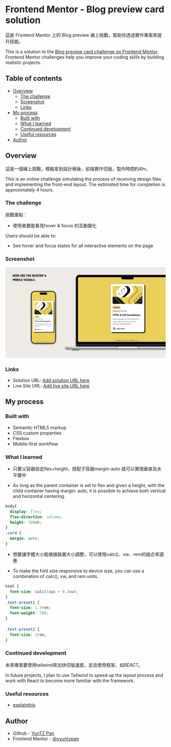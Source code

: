 # Frontend Mentor - Blog preview card solution

這是 Frontend Mentor 上的 Blog preview 線上挑戰，幫助你透過實作專案來提升技能。

This is a solution to the [Blog preview card challenge on Frontend Mentor](https://www.frontendmentor.io/challenges/blog-preview-card-ckPaj01IcS). Frontend Mentor challenges help you improve your coding skills by building realistic projects. 

## Table of contents

- [Overview](#overview)
  - [The challenge](#the-challenge)
  - [Screenshot](#screenshot)
  - [Links](#links)
- [My process](#my-process)
  - [Built with](#built-with)
  - [What I learned](#what-i-learned)
  - [Continued development](#continued-development)
  - [Useful resources](#useful-resources)
- [Author](#author)


## Overview
這是一個線上挑戰，模擬拿到設計稿後，前端實作切版，製作時間約4hr。

This is an online challenge simulating the process of receiving design files and implementing the front-end layout. The estimated time for completion is approximately 4 hours.

### The challenge

挑戰重點：
- 使用者要能看見hover & focus 的互動變化

Users should be able to:

- See hover and focus states for all interactive elements on the page

### Screenshot

![](./screenshot.jpg)

### Links

- Solution URL: [Add solution URL here](https://your-solution-url.com)
- Live Site URL: [Add live site URL here](https://your-live-site-url.com)

## My process

### Built with

- Semantic HTML5 markup
- CSS custom properties
- Flexbox
- Mobile-first workflow


### What I learned
- 只要父容器設定flex+height，搭配子容器margin-auto 就可以實現垂直及水平置中

- As long as the parent container is set to flex and given a height, with the child container having margin: auto, it is possible to achieve both vertical and horizontal centering.

```css
body{
  display: flex;
  flex-direction: column;
  height: 100vh;
}
.card {
  margin: auto;
}
```

- 想要讓字體大小能根據裝置大小調整，可以使用calc()、vw、rem的組合來適應

- To make the font size responsive to device size, you can use a combination of calc(), vw, and rem units.

```css
html {
  font-size: calc(14px + 0.3vw);
}
.text-preset1 {
  font-size: 1.5rem;
  font-weight: 700;
}

.text-preset2 {
  font-size: 1rem;
}
```
### Continued development
未來專案要使用tailwind來加快切版速度，並且使用框架，如REACT。

In future projects, I plan to use Tailwind to speed up the layout process and work with React to become more familiar with the framework.

### Useful resources

- [explainthis](https://www.explainthis.io/zh-hant/swe/css-center) 

## Author

- Github - [YunTZ Pan](https://github.com/yyuntzpan)
- Frontend Mentor - [@yyuntzpan](https://www.frontendmentor.io/profile/yyuntzpan)